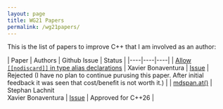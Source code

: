 ```yaml
---
layout: page
title: WG21 Papers
permalink: /wg21papers/
---
```


This is the list of papers to improve C++ that I am involved as an author:

| Paper | Authors | Github Issue | Status |
|----|----|----|
| [Allow `[[nodiscard]]` in type alias declarations](https://wg21.link/p3245) | Xavier Bonaventura | [Issue](https://wg21.link/p3245/github) | Rejected (I have no plan to continue purusing this paper. After initial feedback it was seen that cost/benefit is not worth it.) |
| [mdspan.at()](https://wg21.link/p3383) | Stephan Lachnit<br>Xavier Bonaventura | [Issue](https://wg21.link/p3383/github) | Approved for C++26 |

